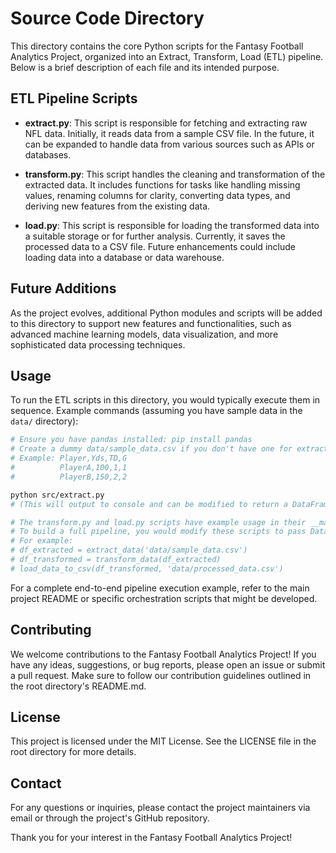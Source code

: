 # Source Code Directory

This directory contains the core Python scripts for the Fantasy Football Analytics Project, organized into an Extract, Transform, Load (ETL) pipeline. Below is a brief description of each file and its intended purpose.

## ETL Pipeline Scripts

- **extract.py**: This script is responsible for fetching and extracting raw NFL data. Initially, it reads data from a sample CSV file. In the future, it can be expanded to handle data from various sources such as APIs or databases.

- **transform.py**: This script handles the cleaning and transformation of the extracted data. It includes functions for tasks like handling missing values, renaming columns for clarity, converting data types, and deriving new features from the existing data.

- **load.py**: This script is responsible for loading the transformed data into a suitable storage or for further analysis. Currently, it saves the processed data to a CSV file. Future enhancements could include loading data into a database or data warehouse.

## Future Additions

As the project evolves, additional Python modules and scripts will be added to this directory to support new features and functionalities, such as advanced machine learning models, data visualization, and more sophisticated data processing techniques.

## Usage

To run the ETL scripts in this directory, you would typically execute them in sequence. Example commands (assuming you have sample data in the `data/` directory):

```bash
# Ensure you have pandas installed: pip install pandas
# Create a dummy data/sample_data.csv if you don't have one for extract.py to run
# Example: Player,Yds,TD,G
#          PlayerA,100,1,1
#          PlayerB,150,2,2

python src/extract.py 
# (This will output to console and can be modified to return a DataFrame)

# The transform.py and load.py scripts have example usage in their __main__ blocks.
# To build a full pipeline, you would modify these scripts to pass DataFrames between them.
# For example:
# df_extracted = extract_data('data/sample_data.csv')
# df_transformed = transform_data(df_extracted)
# load_data_to_csv(df_transformed, 'data/processed_data.csv')
```

For a complete end-to-end pipeline execution example, refer to the main project README or specific orchestration scripts that might be developed.

## Contributing

We welcome contributions to the Fantasy Football Analytics Project! If you have any ideas, suggestions, or bug reports, please open an issue or submit a pull request. Make sure to follow our contribution guidelines outlined in the root directory's README.md.

## License

This project is licensed under the MIT License. See the LICENSE file in the root directory for more details.

## Contact

For any questions or inquiries, please contact the project maintainers via email or through the project's GitHub repository.

Thank you for your interest in the Fantasy Football Analytics Project!